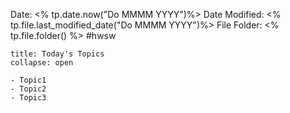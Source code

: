 Date: <% tp.date.now("Do MMMM YYYY")%>
Date Modified: <% tp.file.last_modified_date("Do MMMM YYYY")%>
File Folder: <% tp.file.folder() %>
#hwsw

```ad-abstract
title: Today's Topics
collapse: open

- Topic1
- Topic2
- Topic3

```


